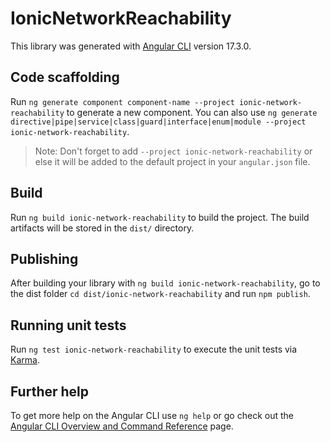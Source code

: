 # IonicNetworkReachability

This library was generated with [Angular CLI](https://github.com/angular/angular-cli) version 17.3.0.

## Code scaffolding

Run `ng generate component component-name --project ionic-network-reachability` to generate a new component. You can also use `ng generate directive|pipe|service|class|guard|interface|enum|module --project ionic-network-reachability`.
> Note: Don't forget to add `--project ionic-network-reachability` or else it will be added to the default project in your `angular.json` file. 

## Build

Run `ng build ionic-network-reachability` to build the project. The build artifacts will be stored in the `dist/` directory.

## Publishing

After building your library with `ng build ionic-network-reachability`, go to the dist folder `cd dist/ionic-network-reachability` and run `npm publish`.

## Running unit tests

Run `ng test ionic-network-reachability` to execute the unit tests via [Karma](https://karma-runner.github.io).

## Further help

To get more help on the Angular CLI use `ng help` or go check out the [Angular CLI Overview and Command Reference](https://angular.io/cli) page.
